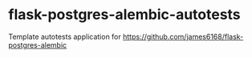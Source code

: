 # flask-postgres-alembic-autotests
Template autotests application for https://github.com/james6168/flask-postgres-alembic

